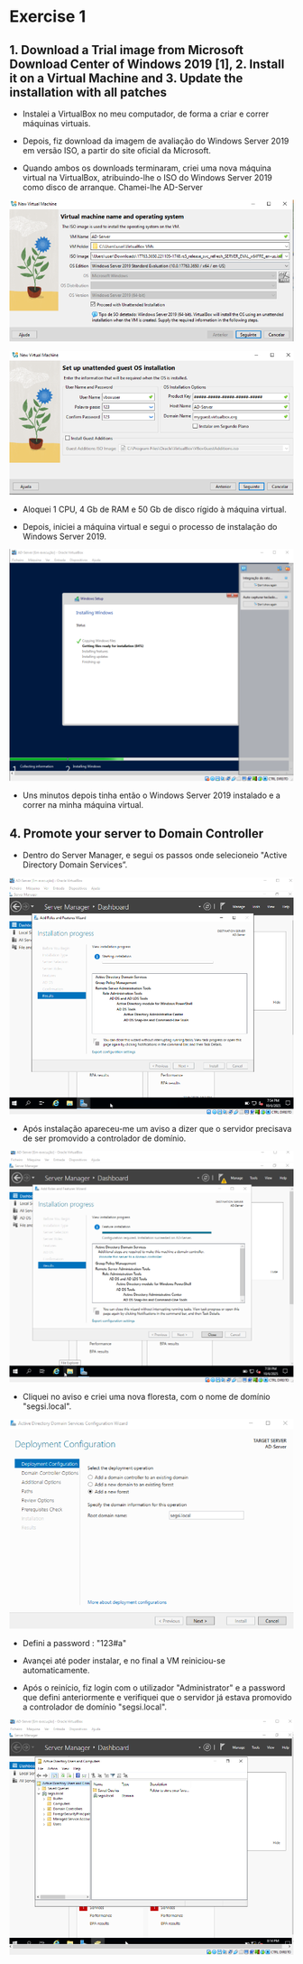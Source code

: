 # Exercise 1

## 1. Download a Trial image from Microsoft Download Center of Windows 2019 [1], 2. Install it on a Virtual Machine and 3. Update the installation with all patches


- Instalei a VirtualBox no meu computador, de forma a criar e correr máquinas virtuais.

- Depois, fiz download da imagem de avaliação do Windows Server 2019 em versão ISO, a partir do site oficial da Microsoft.

- Quando ambos os downloads terminaram, criei uma nova máquina virtual na VirtualBox, atribuindo-lhe o ISO do Windows Server 2019 como disco de arranque. Chamei-lhe AD-Server

![img.png](Images/img.png)

![img_1.png](Images/img_1.png)

- Aloquei 1 CPU, 4 Gb de RAM e 50 Gb de disco rígido à máquina virtual.

- Depois, iniciei a máquina virtual e segui o processo de instalação do Windows Server 2019.

![img.png](Images/img_2.png)

- Uns minutos depois tinha então o Windows Server 2019 instalado e a correr na minha máquina virtual.


## 4. Promote your server to Domain Controller

- Dentro do Server Manager, e segui os passos onde selecioneio "Active Directory Domain Services”.

![img_1.png](Images/img_4.png)

- Após instalação apareceu-me um aviso a dizer que o servidor precisava de ser promovido a controlador de domínio.

![img_2.png](Images/img_5.png)


- Cliquei no aviso e criei uma nova floresta, com o nome de domínio "segsi.local".

![img_3.png](Images/img_6.png)

- Defini a password : "123#a"

- Avançei até poder instalar, e no final a VM reiniciou-se automaticamente.

- Após o reinício, fiz login com o utilizador "Administrator" e a password que defini anteriormente e verifiquei que o servidor já estava promovido a controlador de domínio "segsi.local".

![img_4.png](Images/img_7.png)







